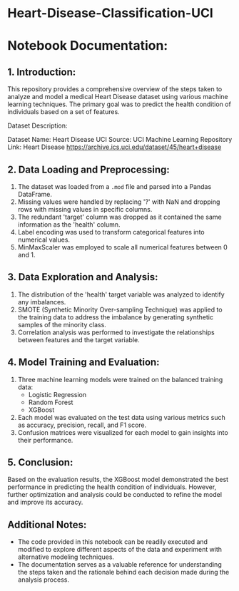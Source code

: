 # Heart-Disease-Classification-UCI

# **Notebook Documentation:**

## **1. Introduction:**

This repository provides a comprehensive overview of the steps taken to analyze and model a medical Heart Disease dataset using various machine learning techniques. The primary goal was to predict the health condition of individuals based on a set of features. 

Dataset Description:

Dataset Name: Heart Disease UCI
Source: UCI Machine Learning Repository
Link: Heart Disease
https://archive.ics.uci.edu/dataset/45/heart+disease


## **2. Data Loading and Preprocessing:**

1. The dataset was loaded from a `.mod` file and parsed into a Pandas DataFrame.
2. Missing values were handled by replacing '?' with NaN and dropping rows with missing values in specific columns.
3. The redundant 'target' column was dropped as it contained the same information as the 'health' column.
4. Label encoding was used to transform categorical features into numerical values.
5. MinMaxScaler was employed to scale all numerical features between 0 and 1.

## **3. Data Exploration and Analysis:**

1. The distribution of the 'health' target variable was analyzed to identify any imbalances.
2. SMOTE (Synthetic Minority Over-sampling Technique) was applied to the training data to address the imbalance by generating synthetic samples of the minority class.
3. Correlation analysis was performed to investigate the relationships between features and the target variable.

## **4. Model Training and Evaluation:**

1. Three machine learning models were trained on the balanced training data:
    - Logistic Regression
    - Random Forest
    - XGBoost
2. Each model was evaluated on the test data using various metrics such as accuracy, precision, recall, and F1 score.
3. Confusion matrices were visualized for each model to gain insights into their performance.

## **5. Conclusion:**

Based on the evaluation results, the XGBoost model demonstrated the best performance in predicting the health condition of individuals. However, further optimization and analysis could be conducted to refine the model and improve its accuracy.

## **Additional Notes:**

- The code provided in this notebook can be readily executed and modified to explore different aspects of the data and experiment with alternative modeling techniques.
- The documentation serves as a valuable reference for understanding the steps taken and the rationale behind each decision made during the analysis process.
